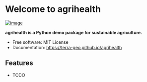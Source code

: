 # Welcome to agrihealth


[![image](https://img.shields.io/pypi/v/agrihealth.svg)](https://pypi.python.org/pypi/agrihealth)


**agrihealth is a Python demo package for sustainable agriculture.**


-   Free software: MIT License
-   Documentation: <https://terra-geo.github.io/agrihealth>
    

## Features

-   TODO
